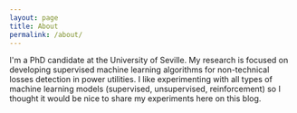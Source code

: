 ```yaml
---
layout: page
title: About
permalink: /about/
---
```


I'm a PhD candidate at the University of Seville. My research is focused on developing supervised machine learning algorithms for non-technical losses detection in power utilities. I like experimenting with all types of machine learning models (supervised, unsupervised, reinforcement) so I thought it would be nice to share my experiments here on this blog.
